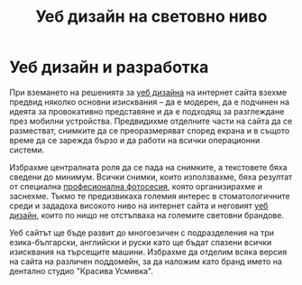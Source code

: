 ﻿---
layout: post
order: 7
rel: /about/krasivausmivka/web-design
service: /services/web-design
project: /portfolio/krasivausmivka
header: compact
display: subject postcard
title: Уеб дизайн на световно ниво
description: Сайт, който по нищо не отстъпва на големите световни брандове.
summary: При вземането на решенията за уеб дизайна на интернет сайта взехме предвид няколко основни изисквания – да е модерен, да е подчинен на идеята за провокативно представяне и да е подходящ за разглеждане през мобилни устройства. Предвидихме отделните части на сайта да се разместват, снимките да се преоразмеряват според екрана и в същото време да се зарежда бързо и да работи на всички операционни системи.
image: /business/krasivausmivka/web.jpg
preview: /business/krasivausmivka/web-preview.jpg
featured: true
featuredOrder: 20
---
# Уеб дизайн и разработка
При вземането на решенията за [уеб дизайна](./../../маркетинг/уеб-дизайн.html) на интернет сайта взехме предвид няколко основни изисквания – да е модерен, да е подчинен на идеята за провокативно представяне и да е подходящ за разглеждане през мобилни устройства. Предвидихме отделните части на сайта да се разместват, снимките да се преоразмеряват според екрана и в същото време да се зарежда бързо и да работи на всички операционни системи. 

Избрахме централната роля да се пада на снимките, а текстовете бяха сведени до минимум. Всички снимки, които използвахме, бяха резултат от специална [професионална фотосесия](./../../маркетинг/видео-маркетинг.html), която организирахме и заснехме. Тъкмо те предизвикаха големия интерес в стоматологичните среди и зададоха високото ниво на интернет сайта и неговият [уеб дизайн](./уеб-дизайн.html), които по нищо не отстъпваха на големите световни брандове.

Уеб сайтът ще бъде развит до многоезичен с подразделения на три езика-български, английски и руски като ще бъдат спазени всички изисквания на търсещите машини. Избрахме да отделим всяка версия на сайта на различен поддомейн, за да наложим като бранд името на дентално студио "Красива Усмивка".